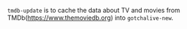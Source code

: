 `tmdb-update` is to cache the data about TV and movies from TMDb(https://www.themoviedb.org) into `gotchalive-new`.
